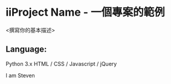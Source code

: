 # iiProject Name - 一個專案的範例
<撰寫你的基本描述>
## Language:
Python 3.x
HTML / CSS / Javascript / jQuery

I am Steven